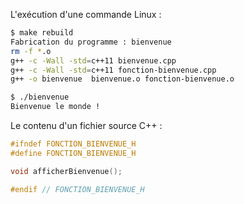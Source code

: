 L'exécution d'une commande Linux :

```sh
$ make rebuild
Fabrication du programme : bienvenue
rm -f *.o
g++ -c -Wall -std=c++11 bienvenue.cpp
g++ -c -Wall -std=c++11 fonction-bienvenue.cpp
g++ -o bienvenue  bienvenue.o fonction-bienvenue.o

$ ./bienvenue
Bienvenue le monde !
```

Le contenu d'un fichier source C++ :

```cpp
#ifndef FONCTION_BIENVENUE_H
#define FONCTION_BIENVENUE_H

void afficherBienvenue();

#endif // FONCTION_BIENVENUE_H
```
